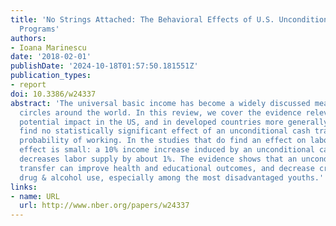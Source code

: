 ```yaml
---
title: 'No Strings Attached: The Behavioral Effects of U.S. Unconditional Cash Transfer
  Programs'
authors:
- Ioana Marinescu
date: '2018-02-01'
publishDate: '2024-10-18T01:57:50.181551Z'
publication_types:
- report
doi: 10.3386/w24337
abstract: 'The universal basic income has become a widely discussed measure in policy
  circles around the world. In this review, we cover the evidence relevant to its
  potential impact in the US, and in developed countries more generally. Many studies
  find no statistically significant effect of an unconditional cash transfer on the
  probability of working. In the studies that do find an effect on labor supply, the
  effect is small: a 10% income increase induced by an unconditional cash transfer
  decreases labor supply by about 1%. The evidence shows that an unconditional cash
  transfer can improve health and educational outcomes, and decrease criminality and
  drug & alcohol use, especially among the most disadvantaged youths.'
links:
- name: URL
  url: http://www.nber.org/papers/w24337
---
```

